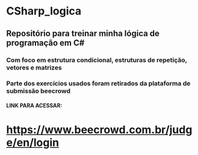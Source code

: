 # CSharp_logica
## Repositório para treinar minha lógica de programação em C#
### Com foco em estrutura condicional, estruturas de repetição, vetores e matrizes
### Parte dos exercícios usados foram retirados da plataforma de submissão beecrowd
#### LINK PARA ACESSAR:
# https://www.beecrowd.com.br/judge/en/login
